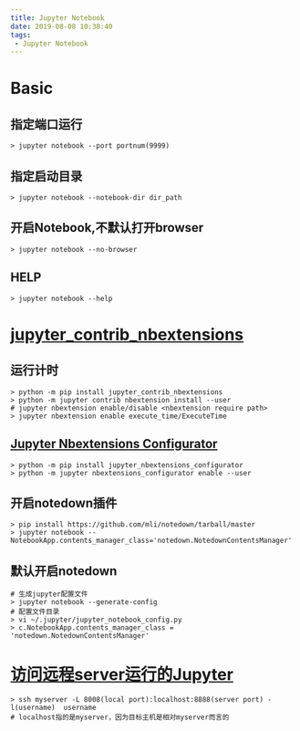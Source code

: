 ```yaml
---
title: Jupyter Notebook
date: 2019-08-08 10:38:40
tags:
 - Jupyter Notebook
---
```


<!-- toc -->

#  Basic

## 指定端口运行

```
> jupyter notebook --port portnum(9999)
```

## 指定启动目录

```
> jupyter notebook --notebook-dir dir_path
```

## 开启Notebook,不默认打开browser

```
> jupyter notebook --no-browser
```

## HELP

```
> jupyter notebook --help
```

# [jupyter_contrib_nbextensions](https://github.com/ipython-contrib/jupyter_contrib_nbextensions)

## 运行计时

```
> python -m pip install jupyter_contrib_nbextensions 
> python -m jupyter contrib nbextension install --user 
# jupyter nbextension enable/disable <nbextension require path>
> jupyter nbextension enable execute_time/ExecuteTime
```
## [Jupyter Nbextensions Configurator](https://github.com/Jupyter-contrib/jupyter_nbextensions_configurator/)

```
> python -m pip install jupyter_nbextensions_configurator
> python -m jupyter nbextensions_configurator enable --user
```



## 开启notedown插件

```
> pip install https://github.com/mli/notedown/tarball/master
> jupyter notebook --NotebookApp.contents_manager_class='notedown.NotedownContentsManager'
```
## 默认开启notedown

```
# 生成jupyter配置文件
> jupyter notebook --generate-config
# 配置文件目录
> vi ~/.jupyter/jupyter_notebook_config.py
> c.NotebookApp.contents_manager_class = 'notedown.NotedownContentsManager'
```

# [访问远程server运行的Jupyter](https://www.ibm.com/developerworks/cn/linux/l-cn-sshforward/)

```
> ssh myserver -L 8008(local port):localhost:8888(server port) -l(username)  username
# localhost指的是myserver，因为目标主机是相对myserver而言的
```

